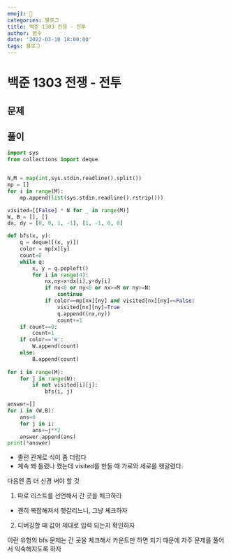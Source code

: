```yaml
---
emoji: 🏃
categories: 블로그
title: 백준 1303 전쟁 - 전투
author: 범수
date: '2022-03-10 18:00:00'
tags: 블로그
---
```

<!-- 
튜토리얼, 하우 투 가이드, 설명 ,레퍼런스 
https://documentation.divio.com/tutorials/
-->

# 백준 1303 전쟁 - 전투

## 문제

## 풀이

```PYTHON
import sys
from collections import deque


N,M = map(int,sys.stdin.readline().split())
mp = []
for i in range(M):
    mp.append(list(sys.stdin.readline().rstrip()))

visited=[[False] * N for _ in range(M)]
W, B = [], []
dx, dy = [0, 0, 1, -1], [1, -1, 0, 0]

def bfs(x, y):
    q = deque([(x, y)])
    color = mp[x][y]
    count=0
    while q:
        x, y = q.popleft()
        for i in range(4):
            nx,ny=x+dx[i],y+dy[i]
            if nx<0 or ny<0 or nx>=M or ny>=N:
                continue    
            if color==mp[nx][ny] and visited[nx][ny]==False:
                visited[nx][ny]=True
                q.append((nx,ny))
                count+=1
    if count==0:
        count=1
    if color=='W':
        W.append(count)
    else:
        B.append(count)
    
for i in range(M):
    for j in range(N):
        if not visited[i][j]:
            bfs(i, j)

answer=[]
for i in (W,B):
    ans=0
    for j in i:
        ans+=j**2
    answer.append(ans)
print(*answer)
```

* 졸린 관계로 식이 좀 더럽다
* 계속 왜 틀렸나 했는데 visited를 만들 때 가로와 세로를 헷갈렸다.

다음엔 좀 더 신경 써야 할 것

1. 따로 리스트를 선언해서 간 곳을 체크하라

* 괜히 복잡해져서 헷갈리느니, 그냥 체크하자

2. 디버깅할 때 값이 제대로 입력 되는지 확인하자

이런 유형의 bfs 문제는 간 곳을 체크해서 카운트만 하면 되기 때문에 자주 문제를 풀어서 익숙해지도록 하자
